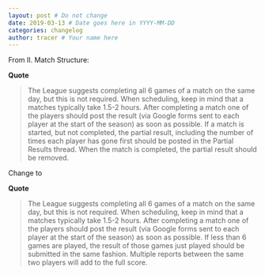```yaml
---
layout: post # Do not change
date: 2019-03-13 # Date goes here in YYYY-MM-DD
categories: changelog
author: tracer # Your name here
---
```


From II. Match Structure:

**Quote**
> The League suggests completing all 6 games of a match on the same day, but this is not required. When scheduling, keep in mind that a matches typically take 1.5-2 hours. After completing a match one of the players should post the result (via Google forms sent to each player at the start of the season) as soon as possible.  If a match is started, but not completed, the partial result, including the number of times each player has gone first should be posted in the Partial Results thread. When the match is completed, the partial result should be removed.

Change to

**Quote**
> The League suggests completing all 6 games of a match on the same day, but this is not required. When scheduling, keep in mind that a matches typically take 1.5-2 hours. After completing a match one of the players should post the result (via Google forms sent to each player at the start of the season) as soon as possible.  If less than 6 games are played, the result of those games just played should be submitted in the same fashion. Multiple reports between the same two players will add to the full score.
